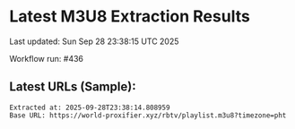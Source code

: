 # Latest M3U8 Extraction Results

Last updated: Sun Sep 28 23:38:15 UTC 2025

Workflow run: #436

## Latest URLs (Sample):
```
Extracted at: 2025-09-28T23:38:14.808959
Base URL: https://world-proxifier.xyz/rbtv/playlist.m3u8?timezone=pht

```
